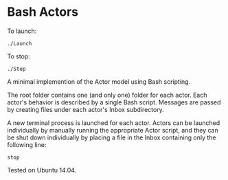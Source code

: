 Bash Actors
===========

To launch:
```
./Launch
```

To stop:
```
./Stop
```

A minimal implemention of the Actor model using Bash scripting. 

The root folder contains one (and only one) folder for each actor. Each actor's behavior is described by a single Bash script. Messages are passed by creating files under each actor's Inbox subdirectory. 

A new terminal process is launched for each actor. Actors can be launched individually by manually running the appropriate Actor script, and they can be shut down individually by placing a file in the Inbox containing only the following line:
```
stop
```

Tested on Ubuntu 14.04. 
